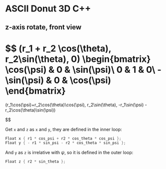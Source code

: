 # ASCII Donut 3D C++

## z-axis rotate, front view

$$
(r_1 + r_2 \cos(\theta), r_2\sin(\theta), 0)
\begin{bmatrix}
\cos(\psi) & 0 & \sin(\psi)\\
0 & 1 & 0\\
-\sin(\psi) & 0 & \cos(\psi)
\end{bmatrix}
 = 
(r_1\cos(\psi)+r_2\cos(\theta)\cos(\psi), r_2\sin(\theta), -r_1\sin(\psi) - r_2\cos(\theta)\sin(\psi))

$$

Get `x` and `z` as `x` and `y`, they are defined in the inner loop:

```c++
Float x { r1 * cos_psi + r2 * cos_theta * cos_psi };
Float y { - r1 * sin_psi - r2 * cos_theta * sin_psi };
```

And `y` as `z` is irrelative with $\psi$, so it is defined in the outer loop:

```c++
Float z { r2 * sin_theta };
```
